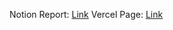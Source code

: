 Notion Report: [Link](https://www.notion.so/Sizzle-and-Stir-dde1c81082af4b90ade9370a341393ad?pvs=4)
Vercel Page: 
[Link](https://sizle-and-stir.vercel.app/)
